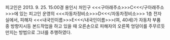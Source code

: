 피고인은 2013. 9. 25. 15:00경 용인시 처인구 <<<구아래주소>>>C<<</구아래주소>>>에 있는 피고인 운영의 <<<자동차정비소>>>D<<</자동차정비소>>> 1층 전자실에서, 피해자 <<<내국인이름>>>E<<</내국인이름>>>(여, 40세)가 자동차 부품 중 방향지시등 본드작업을 하고 있을 때 오른손으로 피해자의 오른쪽 엉덩이를 주무르듯 만지는 방법으로 그녀를 추행하였다.